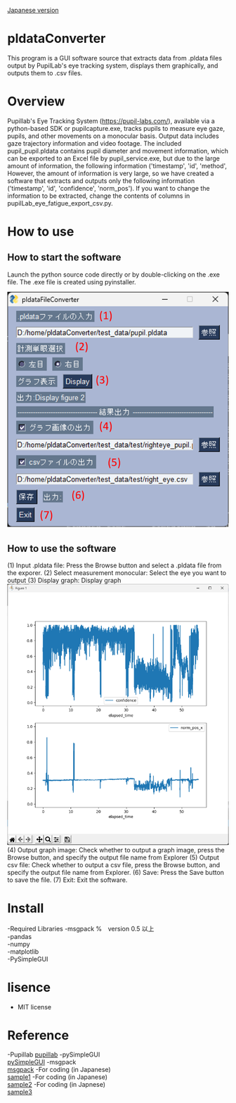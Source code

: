 
[Japanese version](./README-jp.md)

# pldataConverter
This program is a GUI software source that extracts data from .pldata files output by PupilLab's eye tracking system, displays them graphically, and outputs them to .csv files.


# Overview
 Pupillab's Eye Tracking System (https://pupil-labs.com/), available via a python-based SDK or pupilcapture.exe, tracks pupils to measure eye gaze, pupils, and other movements on a monocular basis. Output data includes gaze trajectory information and video footage. The included pupil_pupil.pldata contains pupil diameter and movement information, which can be exported to an Excel file by pupil_service.exe, but due to the large amount of information, the following information ('timestamp', 'id', 'method', However, the amount of information is very large, so we have created a software that extracts and outputs only the following information ('timestamp', 'id', 'confidence', 'norm_pos'). If you want to change the information to be extracted, change the contents of columns in pupilLab_eye_fatigue_export_csv.py. 

# How to use
## How to start the software 
Launch the python source code directly or by double-clicking on the .exe file.
The .exe file is created using pyinstaller.

<img src="images/gui_instruction.png" alt="GUIの画像" title="GUI">

## How to use the software
(1) Input .pldata file: Press the Browse button and select a .pldata file from the exporer.
(2) Select measurement monocular: Select the eye you want to output
(3) Display graph: Display graph
<img src="images/graph.png" alt="表示グラフの画像" title="Graph">
(4) Output graph image: Check whether to output a graph image, press the Browse button, and specify the output file name from Explorer
(5) Output csv file: Check whether to output a csv file, press the Browse button, and specify the output file name from Explorer.
(6) Save: Press the Save button to save the file.
(7) Exit: Exit the software.

# Install
-Required Libraries
 -msgpack %　version 0.5 以上  
 -pandas  
 -numpy  
 -matplotlib  
 -PySimpleGUI  

# lisence
- MIT license

# Reference
-Pupillab
[pupillab](https://docs.pupil-labs.com/developer/core/overview/)
-pySimpleGUI  
[pySimpleGUI](https://www.pysimplegui.org/en/latest/)
-msgpack  
[msgpack](https://msgpack.org/)
-For coding (in Japanese)  
[sample1](https://qiita.com/issakuss/items/30759f9ed0e49c366009)
-For coding (in Japanese)  
[sample2](https://qiita.com/makky0620/items/07dfe5414f5a38e322d1)
-For coding (in Japnese)  
[sample3](https://qiita.com/issakuss/items/bfe2dc2dce6652ea710c)

